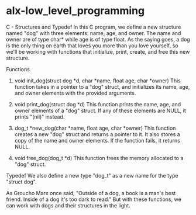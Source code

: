 # alx-low_level_programming
C - Structures and Typedef
In this C program, we define a new structure named "dog" with three elements: name, age, and owner. The name and owner are of type char* while age is of type float. As the saying goes, a dog is the only thing on earth that loves you more than you love yourself, so we'll be working with functions that initialize, print, create, and free this new structure.

Functions
1. void init_dog(struct dog *d, char *name, float age, char *owner)
This function takes in a pointer to a "dog" struct, and initializes its name, age, and owner elements with the provided arguments.

2. void print_dog(struct dog *d)
This function prints the name, age, and owner elements of a "dog" struct. If any of these elements are NULL, it prints "(nil)" instead.

3. dog_t *new_dog(char *name, float age, char *owner)
This function creates a new "dog" struct and returns a pointer to it. It also stores a copy of the name and owner elements. If the function fails, it returns NULL.

4. void free_dog(dog_t *d)
This function frees the memory allocated to a "dog" struct.

Typedef
We also define a new type "dog_t" as a new name for the type "struct dog".

As Groucho Marx once said, "Outside of a dog, a book is a man's best friend. Inside of a dog it's too dark to read." But with these functions, we can work with dogs and their structures in the light.
